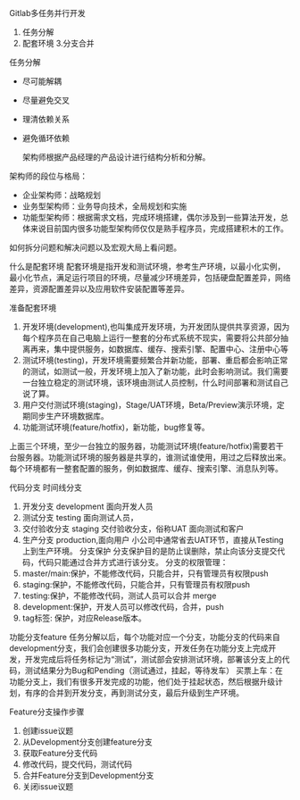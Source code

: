 Gitlab多任务并行开发
1. 任务分解
2. 配套环境
3.分支合并

任务分解
- 尽可能解耦
- 尽量避免交叉
- 理清依赖关系
- 避免循环依赖

  架构师根据产品经理的产品设计进行结构分析和分解。
  
架构师的段位与格局：
- 企业架构师：战略规划
- 业务型架构师：业务导向技术，全局规划和实施
- 功能型架构师：根据需求文档，完成环境搭建，偶尔涉及到一些算法开发，总体来说目前国内很多功能型架构师仅仅是熟手程序员，完成搭建积木的工作。


如何拆分问题和解决问题以及宏观大局上看问题。

什么是配套环境
   配套环境是指开发和测试环境，参考生产环境，以最小化实例，最小化节点，满足运行项目的环境，尽量减少环境差异，包括硬盘配置差异，网络差异，资源配置差异以及应用软件安装配置等差异。

准备配套环境
   1. 开发环境(development),也叫集成开发环境，为开发团队提供共享资源，因为每个程序员在自己电脑上运行一整套的分布式系统不现实，需要将公共部分抽离再来，集中提供服务，如数据库、缓存、搜索引擎、配置中心、注册中心等
   2. 测试环境(testing)，开发环境需要频繁合并新功能，部署、重启都会影响正常的测试，如测试一般，开发环境上加入了新功能，此时会影响测试。我们需要一台独立稳定的测试环境，该环境由测试人员控制，什么时间部署和测试自己说了算。
   3. 用户交付测试环境(staging)，Stage/UAT环境，Beta/Preview演示环境，定期同步生产环境数据库。
   4. 功能测试环境(feature/hotfix)，新功能，bug修复等。

  上面三个环境，至少一台独立的服务器，功能测试环境(feature/hotfix)需要若干台服务器。功能测试环境的服务器是共享的，谁测试谁使用，用过之后释放出来。每个环境都有一整套配置的服务，例如数据库、缓存、搜索引擎、消息队列等。

代码分支
   时间线分支
   1.  开发分支 development 面向开发人员
   2.  测试分支 testing 面向测试人员，
   3.  交付验收分支 staging 交付验收分支，俗称UAT 面向测试和客户
   4.  生产分支 production,面向用户
   小公司中通常省去UAT环节，直接从Testing上到生产环境。
分支保护
   分支保护目的是防止误删除，禁止向该分支提交代码，代码只能通过合并方式进行该分支。
   分支的权限管理：
   1. master/main:保护，不能修改代码，只能合并，只有管理员有权限push
   2. staging:保护，不能修改代码，只能合并，只有管理员有权限push
   3. testing:保护，不能修改代码，测试人员可以合并 merge
   4. development:保护，开发人员可以修改代码，合并，push
   5. tag标签: 保护，对应Release版本。

功能分支feature
  任务分解以后，每个功能对应一个分支，功能分支的代码来自development分支，我们会创建很多功能分支，开发任务在功能分支上完成开发，开发完成后将任务标记为“测试”，测试部会安排测试环境，部署该分支上的代码，测试结果分为Bug和Pending（测试通过，挂起，等待发车）
  买票上车：在功能分支上，我们有很多开发完成的功能，他们处于挂起状态，然后根据升级计划，有序的合并到开发分支，再到测试分支，最后升级到生产环境。

Feature分支操作步骤
  1. 创建issue议题
  2. 从Development分支创建feature分支
  3. 获取Feature分支代码
  4. 修改代码，提交代码，测试代码
  5. 合并Feature分支到Development分支
  6. 关闭issue议题


  

   
